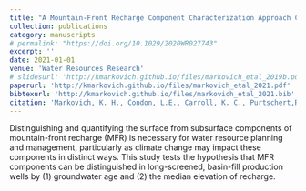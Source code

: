 ```yaml
---
title: "A Mountain-Front Recharge Component Characterization Approach Combining Groundwater Age Distributions, Noble Gas Thermometry, and Fluid and Energy Transport Modeling"
collection: publications
category: manuscripts
# permalink: "https://doi.org/10.1029/2020WR027743"
excerpt: ''
date: 2021-01-01
venue: 'Water Resources Research'
# slidesurl: 'http://kmarkovich.github.io/files/markovich_etal_2019b.pdf'
paperurl: 'http://kmarkovich.github.io/files/markovich_etal_2021.pdf'
bibtexurl: 'http://kmarkovich.github.io/files/markovich_etal_2021.bib'
citation: 'Markovich, K. H., Condon, L.E., Carroll, K. C., Purtschert,R., & McIntosh, J. C. (2021). A mountain-front recharge component characterization approach combining groundwater age distributions, noble gas thermometry, and fluid and energy transport modeling. Water Resources Research, 57, e2020WR027743. https://doi.org/10.1029/2020WR027743'
---
```


Distinguishing and quantifying the surface from subsurface components of mountain-front recharge (MFR) is necessary for water resource planning and management, particularly as climate change may impact these components in distinct ways. This study tests the hypothesis that MFR components can be distinguished in long-screened, basin-fill production wells by (1) groundwater age and (2) the median elevation of recharge.